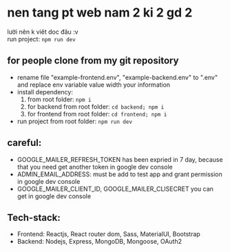 # nen tang pt web nam 2 ki 2 gd 2
lười nên k viêt doc đâu :v  
run project: ``` npm run dev ```

## for people clone from my git repository  
- rename file "example-frontend.env", "example-backend.env" to ".env" and replace env variable value width your information
- install dependency:
  1. from root folder: ``` npm i ```
  1. for backend from root folder: ``` cd backend; npm i ```
  1. for frontend from root folder: ``` cd frontend; npm i ```
- run project from root folder: ``` npm run dev ```
## careful:
- GOOGLE_MAILER_REFRESH_TOKEN has been expried in 7 day, because that you need get another token in google dev console
- ADMIN_EMAIL_ADDRESS: must be add to test app and grant permission in google dev console
- GOOGLE_MAILER_CLIENT_ID, GOOGLE_MAILER_CLISECRET you can get in google dev console
## Tech-stack:
- Frontend: Reactjs, React router dom, Sass, MaterialUI, Bootstrap
- Backend: Nodejs, Express, MongoDB, Mongoose, OAuth2